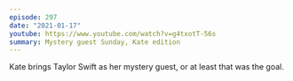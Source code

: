 ```yaml
---
episode: 297
date: "2021-01-17"
youtube: https://www.youtube.com/watch?v=g4txotT-56s
summary: Mystery guest Sunday, Kate edition
---
```

Kate brings Taylor Swift as her mystery guest, or at least that was the goal.
